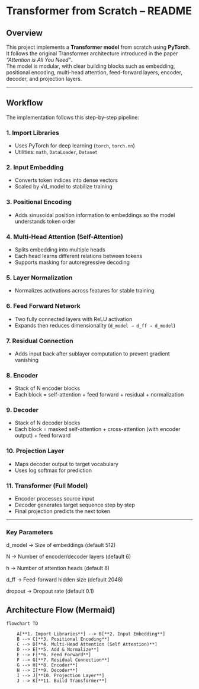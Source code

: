 # **Transformer from Scratch – README**

## **Overview**  
This project implements a **Transformer model** from scratch using **PyTorch**.  
It follows the original Transformer architecture introduced in the paper *“Attention is All You Need”*.  
The model is modular, with clear building blocks such as embedding, positional encoding, multi-head attention, feed-forward layers, encoder, decoder, and projection layers.  

---

## **Workflow**  
The implementation follows this step-by-step pipeline:  

### **1. Import Libraries**  
- Uses PyTorch for deep learning (`torch`, `torch.nn`)  
- Utilities: `math`, `DataLoader`, `Dataset`  

### **2. Input Embedding**  
- Converts token indices into dense vectors  
- Scaled by √d_model to stabilize training  

### **3. Positional Encoding**  
- Adds sinusoidal position information to embeddings so the model understands token order  

### **4. Multi-Head Attention (Self-Attention)**  
- Splits embedding into multiple heads  
- Each head learns different relations between tokens  
- Supports masking for autoregressive decoding  

### **5. Layer Normalization**  
- Normalizes activations across features for stable training  

### **6. Feed Forward Network**  
- Two fully connected layers with ReLU activation  
- Expands then reduces dimensionality (`d_model → d_ff → d_model`)  

### **7. Residual Connection**  
- Adds input back after sublayer computation to prevent gradient vanishing  

### **8. Encoder**  
- Stack of N encoder blocks  
- Each block = self-attention + feed forward + residual + normalization  

### **9. Decoder**  
- Stack of N decoder blocks  
- Each block = masked self-attention + cross-attention (with encoder output) + feed forward  

### **10. Projection Layer**  
- Maps decoder output to target vocabulary  
- Uses log softmax for prediction  

### **11. Transformer (Full Model)**  
- Encoder processes source input  
- Decoder generates target sequence step by step  
- Final projection predicts the next token  

---

### **Key Parameters**

d_model → Size of embeddings (default 512)

N → Number of encoder/decoder layers (default 6)

h → Number of attention heads (default 8)

d_ff → Feed-forward hidden size (default 2048)

dropout → Dropout rate (default 0.1)

## **Architecture Flow (Mermaid)**  

```mermaid
flowchart TD

    A[**1. Import Libraries**] --> B[**2. Input Embedding**]
    B --> C[**3. Positional Encoding**]
    C --> D[**4. Multi-Head Attention (Self Attention)**]
    D --> E[**5. Add & Normalize**]
    E --> F[**6. Feed Forward**]
    F --> G[**7. Residual Connection**]
    G --> H[**8. Encoder**]
    H --> I[**9. Decoder**]
    I --> J[**10. Projection Layer**]
    J --> K[**11. Build Transformer**]

